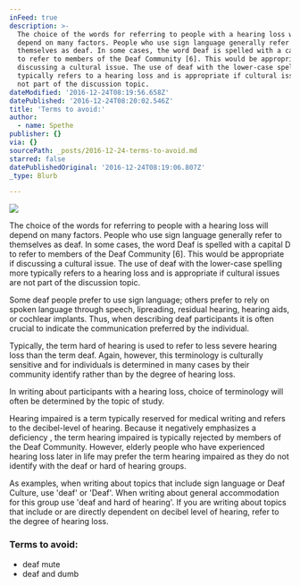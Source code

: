 ```yaml
---
inFeed: true
description: >-
  The choice of the words for referring to people with a hearing loss will
  depend on many factors. People who use sign language generally refer to
  themselves as deaf. In some cases, the word Deaf is spelled with a capital D
  to refer to members of the Deaf Community [6]. This would be appropriate if
  discussing a cultural issue. The use of deaf with the lower-case spelling more
  typically refers to a hearing loss and is appropriate if cultural issues are
  not part of the discussion topic.
dateModified: '2016-12-24T08:19:56.658Z'
datePublished: '2016-12-24T08:20:02.546Z'
title: 'Terms to avoid:'
author:
  - name: Spethe
publisher: {}
via: {}
sourcePath: _posts/2016-12-24-terms-to-avoid.md
starred: false
datePublishedOriginal: '2016-12-24T08:19:06.807Z'
_type: Blurb

---
```

![](https://the-grid-user-content.s3-us-west-2.amazonaws.com/1b81f21d-1485-44f9-9f9c-2497679e6233.jpg)

The choice of the words for referring to people with a hearing loss will depend on many factors. People who use sign language generally refer to themselves as deaf. In some cases, the word Deaf is spelled with a capital D to refer to members of the Deaf Community \[6\]. This would be appropriate if discussing a cultural issue. The use of deaf with the lower-case spelling more typically refers to a hearing loss and is appropriate if cultural issues are not part of the discussion topic.

Some deaf people prefer to use sign language; others prefer to rely on spoken language through speech, lipreading, residual hearing, hearing aids, or cochlear implants. Thus, when describing deaf participants it is often crucial to indicate the communication preferred by the individual.

Typically, the term hard of hearing is used to refer to less severe hearing loss than the term deaf. Again, however, this terminology is culturally sensitive and for individuals is determined in many cases by their community identify rather than by the degree of hearing loss.

In writing about participants with a hearing loss, choice of terminology will often be determined by the topic of study.

Hearing impaired is a term typically reserved for medical writing and refers to the decibel-level of hearing. Because it negatively emphasizes a deficiency , the term hearing impaired is typically rejected by members of the Deaf Community. However, elderly people who have experienced hearing loss later in life may prefer the term hearing impaired as they do not identify with the deaf or hard of hearing groups.

As examples, when writing about topics that include sign language or Deaf Culture, use 'deaf' or 'Deaf'. When writing about general accommodation for this group use 'deaf and hard of hearing'. If you are writing about topics that include or are directly dependent on decibel level of hearing, refer to the degree of hearing loss.

### Terms to avoid:

* deaf mute
* deaf and dumb